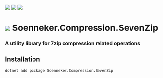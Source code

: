 [![](https://img.shields.io/nuget/v/soenneker.compression.sevenzip.svg?style=for-the-badge)](https://www.nuget.org/packages/soenneker.compression.sevenzip/)
[![](https://img.shields.io/github/actions/workflow/status/soenneker/soenneker.compression.sevenzip/publish-package.yml?style=for-the-badge)](https://github.com/soenneker/soenneker.compression.sevenzip/actions/workflows/publish-package.yml)
[![](https://img.shields.io/nuget/dt/soenneker.compression.sevenzip.svg?style=for-the-badge)](https://www.nuget.org/packages/soenneker.compression.sevenzip/)

# ![](https://user-images.githubusercontent.com/4441470/224455560-91ed3ee7-f510-4041-a8d2-3fc093025112.png) Soenneker.Compression.SevenZip
### A utility library for 7zip compression related operations

## Installation

```
dotnet add package Soenneker.Compression.SevenZip
```
